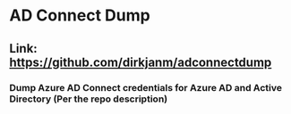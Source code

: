 # AD Connect Dump

## Link: https://github.com/dirkjanm/adconnectdump

### Dump Azure AD Connect credentials for Azure AD and Active Directory (Per the repo description)
